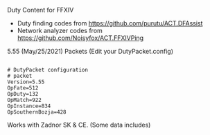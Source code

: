Duty Content for FFXIV

* Duty finding codes from https://github.com/purutu/ACT.DFAssist
* Network analyzer codes from https://github.com/Noisyfox/ACT.FFXIVPing


5.55 (May/25/2021) Packets (Edit your DutyPacket.config)
<pre><code>
# DutyPacket configuration
# packet
Version=5.55
OpFate=512
OpDuty=132
OpMatch=922
OpInstance=834
OpSouthernBozja=428
</code></pre>



Works with Zadnor SK & CE. (Some data includes)